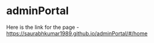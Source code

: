# adminPortal

Here is the link for the page - https://saurabhkumar1989.github.io/adminPortal/#/home

